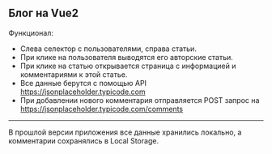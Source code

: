 ## Блог на Vue2 ##
Функционал:
- Слева селектор с пользователями, справа статьи.
- При клике на пользователя выводятся его авторские статьи.
- При клике на статью открывается страница с информацией и комментариями к этой статье.
- Все данные берутся с помощью API https://jsonplaceholder.typicode.com
- При добавлении нового комментария отправляется POST запрос на https://jsonplaceholder.typicode.com/comments
---
В прошлой версии приложения все данные хранились локально, а комментарии сохранялись в Local Storage.